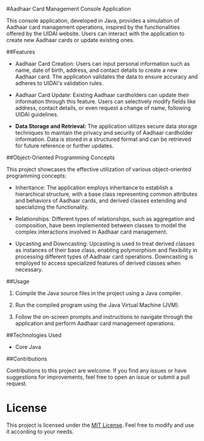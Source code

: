 
#Aadhaar Card Management Console Application

This console application, developed in Java, provides a simulation of Aadhaar card management operations, inspired by the functionalities offered by the UIDAI website. Users can interact with the application to create new Aadhaar cards or update existing ones.

##Features

- Aadhaar Card Creation: Users can input personal information such as name, date of birth, address, and contact details to create a new Aadhaar card. The application validates the data to ensure accuracy and adheres to UIDAI's validation rules.

- Aadhaar Card Update: Existing Aadhaar cardholders can update their information through this feature. Users can selectively modify fields like address, contact details, or even request a change of name, following UIDAI guidelines.

- **Data Storage and Retrieval:** The application utilizes secure data storage techniques to maintain the privacy and security of Aadhaar cardholder information. Data is stored in a structured format and can be retrieved for future reference or further updates.

##Object-Oriented Programming Concepts

This project showcases the effective utilization of various object-oriented programming concepts:

- Inheritance: The application employs inheritance to establish a hierarchical structure, with a base class representing common attributes and behaviors of Aadhaar cards, and derived classes extending and specializing the functionality.

- Relationships: Different types of relationships, such as aggregation and composition, have been implemented between classes to model the complex interactions involved in Aadhaar card management.

- Upcasting and Downcasting: Upcasting is used to treat derived classes as instances of their base class, enabling polymorphism and flexibility in processing different types of Aadhaar card operations. Downcasting is employed to access specialized features of derived classes when necessary.

##Usage

1. Compile the Java source files in the project using a Java compiler.

2. Run the compiled program using the Java Virtual Machine (JVM).

3. Follow the on-screen prompts and instructions to navigate through the application and perform Aadhaar card management operations.


##Technologies Used
  - Core Java

##Contributions

Contributions to this project are welcome. If you find any issues or have suggestions for improvements, feel free to open an issue or submit a pull request.

# License

This project is licensed under the [MIT License](LICENSE). Feel free to modify and use it according to your needs.

